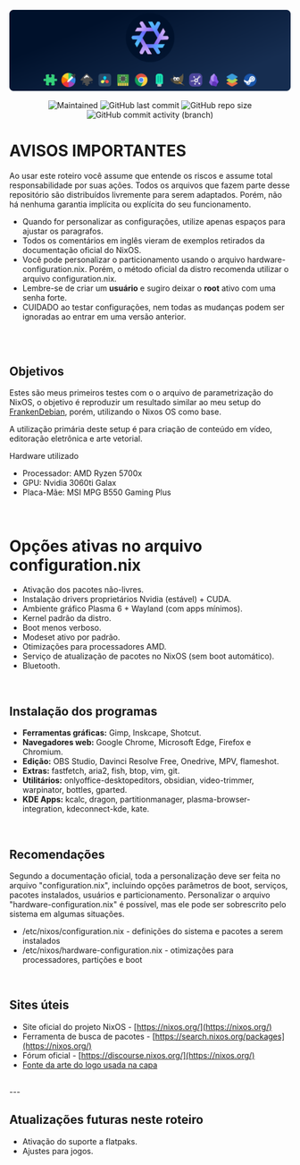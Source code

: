 <p align="center">
<img width="800px" src="https://github.com/eddiecsilva/nixos-dotfilles/blob/main/project_nixos_thumb.png" align="center" alt="white" /><br><br>

<!-- (site para ícones: https://shields.io/ ) -->
 
<img alt="Maintained" src="https://img.shields.io/badge/Maintained%3F-Yes-green">
<img alt="GitHub last commit" src="https://img.shields.io/github/last-commit/eddiecsilva/nixos-dotfilles">
<img alt="GitHub repo size" src="https://img.shields.io/github/repo-size/eddiecsilva/nixos-dotfilles">
<img alt="GitHub commit activity (branch)" src="https://img.shields.io/github/commit-activity/y/eddiecsilva/nixos-dotfilles">

</p>

# AVISOS IMPORTANTES
Ao usar este roteiro você assume que entende os riscos e assume total responsabilidade por suas ações. Todos os arquivos que fazem parte desse repositório são distribuídos livremente para serem adaptados. Porém, não há nenhuma garantia implícita ou explícita do seu funcionamento.

- Quando for personalizar as configurações, utilize apenas espaços para ajustar os paragrafos.
- Todos os comentários em inglês vieram de exemplos retirados da documentação oficial do NixOS.
- Você pode personalizar o particionamento usando o arquivo hardware-configuration.nix. Porém, o método oficial da distro recomenda utilizar o arquivo configuration.nix.
- Lembre-se de criar um **usuário** e sugiro deixar o **root** ativo com uma senha forte.
- CUIDADO ao testar configurações, nem todas as mudanças podem ser ignoradas ao entrar em uma versão anterior.

</br></br>

## Objetivos
Estes são meus primeiros testes com o o arquivo de parametrização do NixOS, o objetivo é reproduzir um resultado similar ao meu setup do [FrankenDebian](https://github.com/eddiecsilva/debian-post-install), porém, utilizando o Nixos OS como base.

A utilização primária deste setup é para criação de conteúdo em vídeo, editoração eletrônica e arte vetorial.

Hardware utilizado
- Processador: AMD Ryzen 5700x
- GPU: Nvidia 3060ti Galax
- Placa-Mãe: MSI MPG B550 Gaming Plus	

</br>

# Opções ativas no arquivo configuration.nix
* Ativação dos pacotes não-livres.
* Instalação drivers proprietários Nvidia (estável) + CUDA.
* Ambiente gráfico Plasma 6 + Wayland (com apps mínimos).
* Kernel padrão da distro.
* Boot menos verboso.
* Modeset ativo por padrão.
* Otimizações para processadores AMD.
* Serviço de atualização de pacotes no NixOS (sem boot automático).
* Bluetooth.

</br>

## Instalação dos programas
* **Ferramentas gráficas:** Gimp, Inskcape, Shotcut.
* **Navegadores web:** Google Chrome, Microsoft Edge, Firefox e Chromium.
* **Edição:** OBS Studio, Davinci Resolve Free, Onedrive, MPV, flameshot.
* **Extras:** fastfetch, aria2, fish, btop, vim, git.
* **Utilitários:** onlyoffice-desktopeditors, obsidian, video-trimmer, warpinator, bottles, gparted.
* **KDE Apps:** kcalc, dragon, partitionmanager, plasma-browser-integration, kdeconnect-kde, kate.

</br>

## Recomendações
Segundo a documentação oficial, toda a personalização deve ser feita no arquivo "configuration.nix", incluindo opções parâmetros de boot, serviços, pacotes instalados, usuários e particionamento. Personalizar o arquivo "hardware-configuration.nix" é possível, mas ele pode ser sobrescrito pelo sistema em algumas situações.

* /etc/nixos/configuration.nix - definições do sistema e pacotes a serem instalados
* /etc/nixos/hardware-configuration.nix - otimizações para processadores, partições e boot

</br>

## Sites úteis
- Site oficial do projeto NixOS - [https://nixos.org/](https://nixos.org/)
- Ferramenta de busca de pacotes - [https://search.nixos.org/packages](https://nixos.org/)
- Fórum oficial - [https://discourse.nixos.org/](https://nixos.org/)
- [Fonte da arte do logo usada na capa](https://github.com/NixOS/nixos-artwork/issues/50)

</br>
---

</br>

## Atualizações futuras neste roteiro
* Ativação do suporte a flatpaks.
* Ajustes para jogos.

